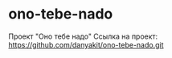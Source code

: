 # ono-tebe-nado
Проект "Оно тебе надо"
Ссылка на проект: https://github.com/danyakit/ono-tebe-nado.git
